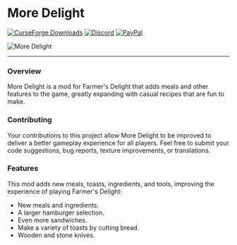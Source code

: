 # More Delight

[![CurseForge Downloads](https://img.shields.io/curseforge/dt/964408?style=flat&logo=curseforge&logoColor=%23F16436&label=CurseForge&labelColor=%232D2C2C&color=%23F16436)](https://www.curseforge.com/minecraft/mc-mods/more-delight-fabric)
[![Discord](https://img.shields.io/discord/1194733791818821663?style=flat&logo=discord&logoColor=%23FFFFFF&label=Discord&labelColor=2D2C2C&color=%234e992e)](https://discord.gg/e2BQx4bbsU)
[![PayPal](https://img.shields.io/badge/Donate%20on%20PayPal-0079C1?style=flat&logo=paypal)](https://paypal.me/kevgelhorn)

![More Delight](https://cdn.modrinth.com/data/znHQQtuU/images/6833d6b12f2605b2925a31261438c6a355903132.png)

---

### Overview

More Delight is a mod for Farmer's Delight that adds meals and other features to the game, greatly expanding with casual recipes that are fun to make.

### Contributing

Your contributions to this project allow More Delight to be improved to deliver a better gameplay experience for all players. Feel free to submit your code suggestions, bug reports, texture improvements, or translations.

### Features

This mod adds new meals, toasts, ingredients, and tools, improving the experience of playing Farmer's Delight:

- New meals and ingredients.
- A larger hamburger selection.
- Even more sandwiches.
- Make a variety of toasts by cutting bread.
- Wooden and stone knives.